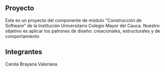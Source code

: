 ## Proyecto 
Este es un proyecto del componente de módulo "Construcción de Software" de la Institución Universitario Colegio Mayor del Cauca.
Nuestro objetivo es aplicar los patrones de diseño: creacionales, estructurales y de comportamiento

## Integrantes 
Carola
Brayana
Valeriana
